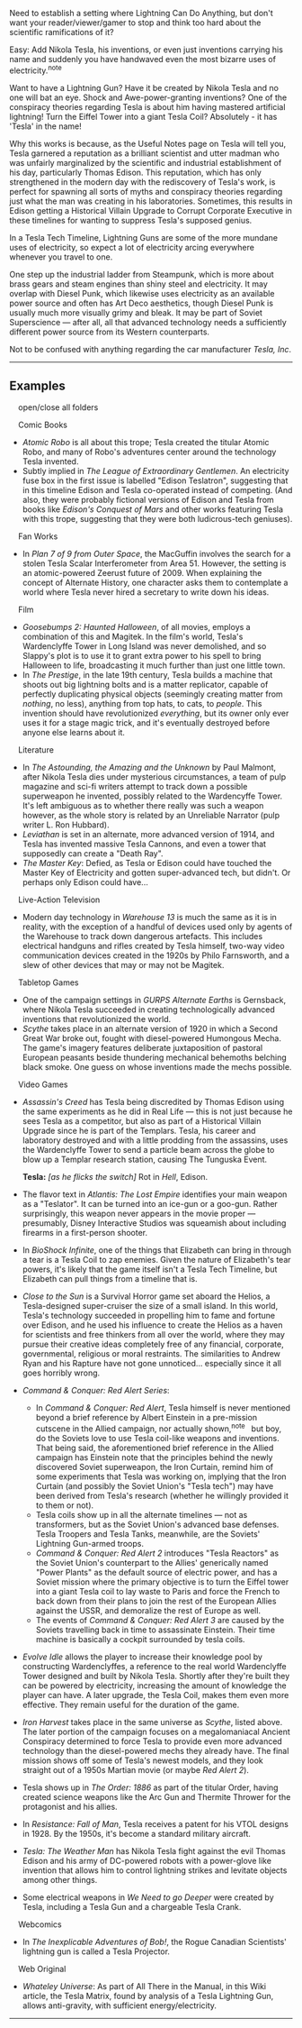 Need to establish a setting where Lightning Can Do Anything, but don't want your reader/viewer/gamer to stop and think too hard about the scientific ramifications of it?

Easy: Add Nikola Tesla, his inventions, or even just inventions carrying his name and suddenly you have handwaved even the most bizarre uses of electricity.<sup>note&nbsp;</sup> 

Want to have a Lightning Gun? Have it be created by Nikola Tesla and no one will bat an eye. Shock and Awe\-power-granting inventions? One of the conspiracy theories regarding Tesla is about him having mastered artificial lightning! Turn the Eiffel Tower into a giant Tesla Coil? Absolutely - it has 'Tesla' in the name!

Why this works is because, as the Useful Notes page on Tesla will tell you, Tesla garnered a reputation as a brilliant scientist and utter madman who was unfairly marginalized by the scientific and industrial establishment of his day, particularly Thomas Edison. This reputation, which has only strengthened in the modern day with the rediscovery of Tesla's work, is perfect for spawning all sorts of myths and conspiracy theories regarding just what the man was creating in his laboratories. Sometimes, this results in Edison getting a Historical Villain Upgrade to Corrupt Corporate Executive in these timelines for wanting to suppress Tesla's supposed genius.

In a Tesla Tech Timeline, Lightning Guns are some of the more mundane uses of electricity, so expect a lot of electricity arcing everywhere whenever you travel to one.

One step up the industrial ladder from Steampunk, which is more about brass gears and steam engines than shiny steel and electricity. It may overlap with Diesel Punk, which likewise uses electricity as an available power source and often has Art Deco aesthetics, though Diesel Punk is usually much more visually grimy and bleak. It may be part of Soviet Superscience — after all, all that advanced technology needs a sufficiently different power source from its Western counterparts.

Not to be confused with anything regarding the car manufacturer _Tesla, Inc_.

___

## Examples

    open/close all folders 

    Comic Books 

-   _Atomic Robo_ is all about this trope; Tesla created the titular Atomic Robo, and many of Robo's adventures center around the technology Tesla invented.
-   Subtly implied in _The League of Extraordinary Gentlemen_. An electricity fuse box in the first issue is labelled "Edison Teslatron", suggesting that in this timeline Edison and Tesla co-operated instead of competing. (And also, they were probably fictional versions of Edison and Tesla from books like _Edison's Conquest of Mars_ and other works featuring Tesla with this trope, suggesting that they were both ludicrous-tech geniuses).

    Fan Works 

-   In _Plan 7 of 9 from Outer Space_, the MacGuffin involves the search for a stolen Tesla Scalar Interferometer from Area 51. However, the setting is an atomic-powered Zeerust future of 2009. When explaining the concept of Alternate History, one character asks them to contemplate a world where Tesla never hired a secretary to write down his ideas.

    Film 

-   _Goosebumps 2: Haunted Halloween_, of all movies, employs a combination of this and Magitek. In the film's world, Tesla's Wardenclyffe Tower in Long Island was never demolished, and so Slappy's plot is to use it to grant extra power to his spell to bring Halloween to life, broadcasting it much further than just one little town.
-   In _The Prestige_, in the late 19th century, Tesla builds a machine that shoots out big lightning bolts and is a matter replicator, capable of perfectly duplicating physical objects (seemingly creating matter from _nothing_, no less), anything from top hats, to cats, to _people_. This invention should have revolutionized _everything_, but its owner only ever uses it for a stage magic trick, and it's eventually destroyed before anyone else learns about it.

    Literature 

-   In _The Astounding, the Amazing and the Unknown_ by Paul Malmont, after Nikola Tesla dies under mysterious circumstances, a team of pulp magazine and sci-fi writers attempt to track down a possible superweapon he invented, possibly related to the Wardencyffe Tower. It's left ambiguous as to whether there really was such a weapon however, as the whole story is related by an Unreliable Narrator (pulp writer L. Ron Hubbard).
-   _Leviathan_ is set in an alternate, more advanced version of 1914, and Tesla has invented massive Tesla Cannons, and even a tower that supposedly can create a "Death Ray".
-   _The Master Key_: Defied, as Tesla or Edison could have touched the Master Key of Electricity and gotten super-advanced tech, but didn't. Or perhaps only Edison could have...

    Live-Action Television 

-   Modern day technology in _Warehouse 13_ is much the same as it is in reality, with the exception of a handful of devices used only by agents of the Warehouse to track down dangerous artefacts. This includes electrical handguns and rifles created by Tesla himself, two-way video communication devices created in the 1920s by Philo Farnsworth, and a slew of other devices that may or may not be Magitek.

    Tabletop Games 

-   One of the campaign settings in _GURPS Alternate Earths_ is Gernsback, where Nikola Tesla succeeded in creating technologically advanced inventions that revolutionized the world.
-   _Scythe_ takes place in an alternate version of 1920 in which a Second Great War broke out, fought with diesel-powered Humongous Mecha. The game's imagery features deliberate juxtaposition of pastoral European peasants beside thundering mechanical behemoths belching black smoke. One guess on whose inventions made the mechs possible.

    Video Games 

-   _Assassin's Creed_ has Tesla being discredited by Thomas Edison using the same experiments as he did in Real Life — this is not just because he sees Tesla as a competitor, but also as part of a Historical Villain Upgrade since he is part of the Templars. Tesla, his career and laboratory destroyed and with a little prodding from the assassins, uses the Wardenclyffe Tower to send a particle beam across the globe to blow up a Templar research station, causing The Tunguska Event.
    
    **Tesla:** _\[as he flicks the switch\]_ Rot in _Hell_, Edison.
    
-   The flavor text in _Atlantis: The Lost Empire_ identifies your main weapon as a "Teslator". It can be turned into an ice-gun or a goo-gun. Rather surprisingly, this weapon never appears in the movie proper — presumably, Disney Interactive Studios was squeamish about including firearms in a first-person shooter.
-   In _BioShock Infinite_, one of the things that Elizabeth can bring in through a tear is a Tesla Coil to zap enemies. Given the nature of Elizabeth's tear powers, it's likely that the game itself isn't a Tesla Tech Timeline, but Elizabeth can pull things from a timeline that is.
-   _Close to the Sun_ is a Survival Horror game set aboard the Helios, a Tesla-designed super-cruiser the size of a small island. In this world, Tesla's technology succeeded in propelling him to fame and fortune over Edison, and he used his influence to create the Helios as a haven for scientists and free thinkers from all over the world, where they may pursue their creative ideas completely free of any financial, corporate, governmental, religious or moral restraints. The similarities to Andrew Ryan and his Rapture have not gone unnoticed... especially since it all goes horribly wrong.
-   _Command & Conquer: Red Alert Series_:
    -   In _Command & Conquer: Red Alert_, Tesla himself is never mentioned beyond a brief reference by Albert Einstein in a pre-mission cutscene in the Allied campaign, nor actually shown,<sup>note&nbsp;</sup>  but boy, do the Soviets love to use Tesla coil-like weapons and inventions. That being said, the aforementioned brief reference in the Allied campaign has Einstein note that the principles behind the newly discovered Soviet superweapon, the Iron Curtain, remind him of some experiments that Tesla was working on, implying that the Iron Curtain (and possibly the Soviet Union's "Tesla tech") may have been derived from Tesla's research (whether he willingly provided it to them or not).
    -   Tesla coils show up in all the alternate timelines — not as transformers, but as the Soviet Union's advanced base defenses. Tesla Troopers and Tesla Tanks, meanwhile, are the Soviets' Lightning Gun\-armed troops.
    -   _Command & Conquer: Red Alert 2_ introduces "Tesla Reactors" as the Soviet Union's counterpart to the Allies' generically named "Power Plants" as the default source of electric power, and has a Soviet mission where the primary objective is to turn the Eiffel tower into a giant Tesla coil to lay waste to Paris and force the French to back down from their plans to join the rest of the European Allies against the USSR, and demoralize the rest of Europe as well.
    -   The events of _Command & Conquer: Red Alert 3_ are caused by the Soviets travelling back in time to assassinate Einstein. Their time machine is basically a cockpit surrounded by tesla coils.
-   _Evolve Idle_ allows the player to increase their knowledge pool by constructing Wardenclyffes, a reference to the real world Wardenclyffe Tower designed and built by Nikola Tesla. Shortly after they're built they can be powered by electricity, increasing the amount of knowledge the player can have. A later upgrade, the Tesla Coil, makes them even more effective. They remain useful for the duration of the game.
-   _Iron Harvest_ takes place in the same universe as _Scythe_, listed above. The later portion of the campaign focuses on a megalomaniacal Ancient Conspiracy determined to force Tesla to provide even more advanced technology than the diesel-powered mechs they already have. The final mission shows off some of Tesla's newest models, and they look straight out of a 1950s Martian movie (or maybe _Red Alert 2_).
-   Tesla shows up in _The Order: 1886_ as part of the titular Order, having created science weapons like the Arc Gun and Thermite Thrower for the protagonist and his allies.
-   In _Resistance: Fall of Man_, Tesla receives a patent for his VTOL designs in 1928. By the 1950s, it's become a standard military aircraft.
-   _Tesla: The Weather Man_ has Nikola Tesla fight against the evil Thomas Edison and his army of DC-powered robots with a power-glove like invention that allows him to control lightning strikes and levitate objects among other things.
-   Some electrical weapons in _We Need to go Deeper_ were created by Tesla, including a Tesla Gun and a chargeable Tesla Crank.

    Webcomics 

-   In _The Inexplicable Adventures of Bob!_, the Rogue Canadian Scientists' lightning gun is called a Tesla Projector.

    Web Original 

-   _Whateley Universe_: As part of All There in the Manual, in this Wiki article, the Tesla Matrix, found by analysis of a Tesla Lightning Gun, allows anti-gravity, with sufficient energy/electricity.

___